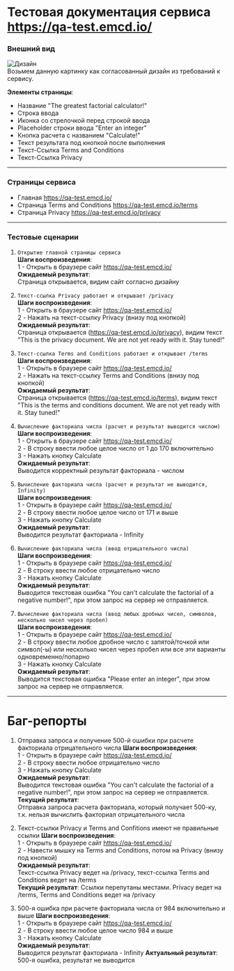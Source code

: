 # Тестовая документация сервиса https://qa-test.emcd.io/

### Внешний вид
![Дизайн](https://images2.imgbox.com/e7/05/JzTDFTdT_o.png)  
Возьмем данную картинку как согласованный дизайн из требований к сервису.   

**Элементы страницы**:
* Название "The greatest factorial calculator!"
* Строка ввода
* Иконка со стрелочкой перед строкой ввода
* Placeholder строки ввода "Enter an integer"
* Кнопка расчета с названием "Calculate!"
* Текст результата под кнопкой после выполнения
* Текст-Ссылка Terms and Conditions
* Текст-Ссылка Privacy
---
### Страницы сервиса
* Главная https://qa-test.emcd.io/
* Страница Terms and Conditions https://qa-test.emcd.io/terms
* Страница Privacy https://qa-test.emcd.io/privacy
***
### Тестовые сценарии
1. `Открытие главной страницы сервиса`  
**Шаги воспроизведения**:  
1 - Открыть в браузере сайт https://qa-test.emcd.io/  
**Ожидаемый результат**:  
Страница открывается, видим сайт согласно дизайну  
  
2. `Текст-ссылка Privacy работает и открывает /privacy`  
**Шаги воспроизведения**:  
1 - Открыть в браузере сайт https://qa-test.emcd.io/  
2 - Нажать на текст-ссылку Privacy (внизу под кнопкой)  
**Ожидаемый результат**:  
Страница открывается (https://qa-test.emcd.io/privacy), видим текст "This is the privacy document. We are not yet ready with it. Stay tuned!"  
  
3. `Текст-ссылка Terms and Conditions работает и открывает /terms`  
**Шаги воспроизведения**:  
1 - Открыть в браузере сайт https://qa-test.emcd.io/  
2 - Нажать на текст-ссылку Terms and Conditions (внизу под кнопкой)  
**Ожидаемый результат**:  
Страница открывается (https://qa-test.emcd.io/terms), видим текст "This is the terms and conditions document. We are not yet ready with it. Stay tuned!"  
  
4. `Вычисление факториала числа (расчет и результат выводится числом)`  
**Шаги воспроизведения**:  
1 - Открыть в браузере сайт https://qa-test.emcd.io/  
2 - В строку ввести любое целое число от 1 до 170 включительно  
3 - Нажать кнопку Calculate  
**Ожидаемый результат**:  
Выводится корректный результат факториала - числом  
  
5. `Вычисление факториала числа (расчет и результат не выводится, Infinity)`  
**Шаги воспроизведения**:  
1 - Открыть в браузере сайт https://qa-test.emcd.io/  
2 - В строку ввести любое целое число от 171 и выше  
3 - Нажать кнопку Calculate  
**Ожидаемый результат**:  
Выводится результат факториала - Infinity  
  
6. `Вычисление факториала числа (ввод отрицательного числа)`  
**Шаги воспроизведения**:  
1 - Открыть в браузере сайт https://qa-test.emcd.io/  
2 - В строку ввести любое отрицательно число  
3 - Нажать кнопку Calculate  
**Ожидаемый результат**:  
Выводится текстовая ошибка "You can't calculate the factorial of a negative number!", при этом запрос на сервер не отправляется.  
  
7. `Вычисление факториала числа (ввод любых дробных чисел, символов, несколько чисел через пробел)`  
**Шаги воспроизведения**:  
1 - Открыть в браузере сайт https://qa-test.emcd.io/  
2 - В строку ввести любое дробное число с запятой/точкой или символ(-ы) или несколько чисел через пробел или все эти варианты одновременно/попарно  
3 - Нажать кнопку Calculate  
**Ожидаемый результат**:  
Выводится текстовая ошибка "Please enter an integer", при этом запрос на сервер не отправляется.
---
# Баг-репорты
1. Отправка запроса и получение 500-й ошибки при расчете факториала отрицательного числа
**Шаги воспроизведения**:  
1 - Открыть в браузере сайт https://qa-test.emcd.io/  
2 - В строку ввести любое отрицательно число  
3 - Нажать кнопку Calculate  
**Ожидаемый результат**:  
Выводится текстовая ошибка "You can't calculate the factorial of a negative number!", при этом запрос на сервер не отправляется.  
**Текущий результат**:  
Отправка запроса расчета факториала, который получает 500-ку, т.к. нельзя вычислить факториал отрицательного числа  

2. Текст-ссылки Privacy и Terms and Confitions имеют не правильные ссылки
**Шаги воспроизведения**:  
1 - Открыть в браузере сайт https://qa-test.emcd.io/  
2 - Навести мышку на Terms and Conditions, потом на Privacy (внизу под кнопкой)  
**Ожидаемый результат**:  
Текст-ссылка Privacy ведет на /privacy, текст-ссылка Terms and Conditions ведет на /terms  
**Текущий результат**:
Ссылки перепутаны местами. Privacy ведет на /terms, Terms and Conditions ведет на /privacy  

3. 500-я ошибка при расчете факториала числа от 984 включительно и выше
**Шаги воспроизведения**:  
1 - Открыть в браузере сайт https://qa-test.emcd.io/  
2 - В строку ввести любое целое число 984 и выше  
3 - Нажать кнопку Calculate  
**Ожидаемый результат**:  
Выводится результат факториала - Infinity
**Актуальный результат**:
500-я ошибка, результат не выводится
